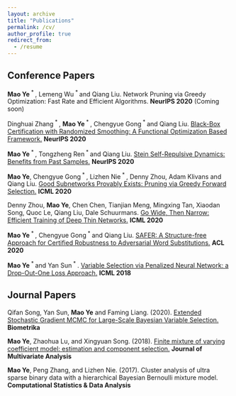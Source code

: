 ```yaml
---
layout: archive
title: "Publications"
permalink: /cv/
author_profile: true
redirect_from:
  - /resume
---
```


Conference Papers
------

**Mao Ye**<sup> * </sup>, Lemeng Wu<sup> * </sup> and Qiang Liu. Network Pruning via Greedy Optimization: Fast Rate and Efficient Algorithms. **NeurIPS 2020** (Coming soon)

Dinghuai Zhang<sup> * </sup>, **Mao Ye**<sup> * </sup>, Chengyue Gong<sup> * </sup> and Qiang Liu. [Black-Box Certification with Randomized Smoothing: A Functional Optimization Based Framework.](https://arxiv.org/pdf/2002.09169.pdf) **NeurIPS 2020**

**Mao Ye**<sup> * </sup>, Tongzheng Ren<sup> * </sup> and Qiang Liu. [Stein Self-Repulsive Dynamics: Benefits from Past Samples.](https://arxiv.org/pdf/2002.09070.pdf) **NeurIPS 2020**

**Mao Ye**, Chengyue Gong<sup> * </sup>, Lizhen Nie<sup> * </sup>, Denny Zhou, Adam Klivans and Qiang Liu. [Good Subnetworks Provably Exists: Pruning via Greedy Forward Selection.](https://proceedings.icml.cc/static/paper_files/icml/2020/1781-Paper.pdf) **ICML 2020**

Denny Zhou, **Mao Ye**, Chen Chen, Tianjian Meng, Mingxing Tan, Xiaodan Song, Quoc Le, Qiang Liu, Dale Schuurmans. [Go Wide, Then Narrow: Efficient Training of Deep Thin Networks.](https://arxiv.org/pdf/2007.00811.pdf) **ICML 2020**

**Mao Ye**<sup> * </sup>, Chengyue Gong<sup> * </sup> and Qiang Liu. [SAFER: A Structure-free Approach for Certified Robustness to Adversarial Word Substitutions.](https://arxiv.org/abs/2005.14424) **ACL 2020**

**Mao Ye**<sup> * </sup> and Yan Sun<sup> * </sup>. [Variable Selection via Penalized Neural Network: a Drop-Out-One Loss Approach.](http://proceedings.mlr.press/v80/ye18b/ye18b.pdf) **ICML 2018**

Journal Papers
-----

Qifan Song, Yan Sun, **Mao Ye** and Faming Liang. (2020). [Extended Stochastic Gradient MCMC for Large-Scale Bayesian Variable Selection.](https://arxiv.org/pdf/2002.02919.pdf) **Biometrika**

**Mao Ye**, Zhaohua Lu, and Xingyuan Song. (2018). [Finite mixture of varying coefficient model: estimation and component selection.](https://www.sciencedirect.com/science/article/pii/S0047259X18302124) **Journal of Multivariate Analysis**

**Mao Ye**, Peng Zhang, and Lizhen Nie. (2017). Cluster analysis of ultra sparse binary data with a hierarchical Bayesian Bernoulli mixture model. **Computational Statistics & Data Analysis**
